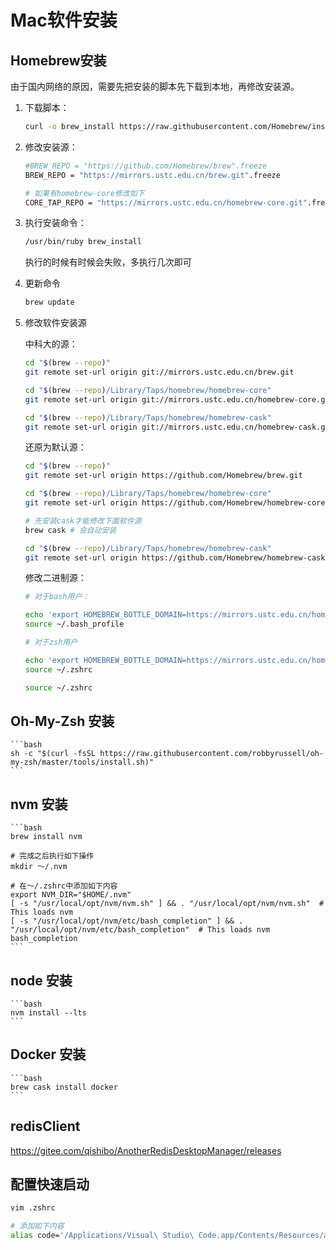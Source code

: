 # Mac软件安装

## Homebrew安装

由于国内网络的原因，需要先把安装的脚本先下载到本地，再修改安装源。

1. 下载脚本：

    ```bash
    curl -o brew_install https://raw.githubusercontent.com/Homebrew/install/master/install
    ```
1. 修改安装源：

    ```bash
    #BREW_REPO = "https://github.com/Homebrew/brew".freeze
    BREW_REPO = "https://mirrors.ustc.edu.cn/brew.git".freeze

    # 如果有homebrew-core修改如下
    CORE_TAP_REPO = "https://mirrors.ustc.edu.cn/homebrew-core.git".freeze
    ```
1. 执行安装命令：

    ```bash
    /usr/bin/ruby brew_install
    ```
    执行的时候有时候会失败，多执行几次即可

1. 更新命令

    ```bash
    brew update
    ```
1. 修改软件安装源

    中科大的源：

    ```bash
    cd "$(brew --repo)"
    git remote set-url origin git://mirrors.ustc.edu.cn/brew.git

    cd "$(brew --repo)/Library/Taps/homebrew/homebrew-core"
    git remote set-url origin git://mirrors.ustc.edu.cn/homebrew-core.git

    cd "$(brew --repo)/Library/Taps/homebrew/homebrew-cask"
    git remote set-url origin git://mirrors.ustc.edu.cn/homebrew-cask.git
    ```

    还原为默认源：

    ```bash
    cd "$(brew --repo)"
    git remote set-url origin https://github.com/Homebrew/brew.git

    cd "$(brew --repo)/Library/Taps/homebrew/homebrew-core"
    git remote set-url origin https://github.com/Homebrew/homebrew-core.git

    # 先安装cask才能修改下面软件源
    brew cask # 会自动安装

    cd "$(brew --repo)/Library/Taps/homebrew/homebrew-cask"
    git remote set-url origin https://github.com/Homebrew/homebrew-cask.git
    ```

    修改二进制源：

    ```bash
    # 对于bash用户：

    echo 'export HOMEBREW_BOTTLE_DOMAIN=https://mirrors.ustc.edu.cn/homebrew-bottles' >> ~/.bash_profile
    source ~/.bash_profile

    # 对于zsh用户

    echo 'export HOMEBREW_BOTTLE_DOMAIN=https://mirrors.ustc.edu.cn/homebrew-bottles' >> ~/.zshrc
    source ~/.zshrc

    source ~/.zshrc
    ```
## Oh-My-Zsh 安装

    ```bash
    sh -c "$(curl -fsSL https://raw.githubusercontent.com/robbyrussell/oh-my-zsh/master/tools/install.sh)"
    ```
## nvm 安装

    ```bash
    brew install nvm

    # 完成之后执行如下操作
    mkdir ～/.nvm

    # 在～/.zshrc中添加如下内容
    export NVM_DIR="$HOME/.nvm"
    [ -s "/usr/local/opt/nvm/nvm.sh" ] && . "/usr/local/opt/nvm/nvm.sh"  # This loads nvm
    [ -s "/usr/local/opt/nvm/etc/bash_completion" ] && . "/usr/local/opt/nvm/etc/bash_completion"  # This loads nvm bash_completion
    ```
## node 安装

    ```bash
    nvm install --lts
    ```

## Docker 安装

    ```bash
    brew cask install docker
    ```

## redisClient

https://gitee.com/qishibo/AnotherRedisDesktopManager/releases

## 配置快速启动

```bash
vim .zshrc

# 添加如下内容
alias code='/Applications/Visual\ Studio\ Code.app/Contents/Resources/app/bin/code'
```